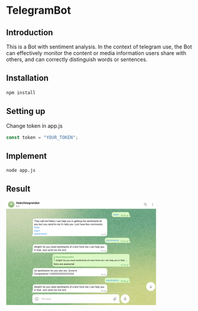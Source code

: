 # TelegramBot
## Introduction
This is a Bot with sentiment analysis. In the context of telegram use, the Bot can effectively monitor the content or media information users share with others, and can correctly distinguish words or sentences.
## Installation
```javascript
npm install
```
## Setting up
Change token in app.js
```javascript
const token = "YOUR_TOKEN";
```
## Implement
```
node app.js
```
## Result
<img src="https://github.com/weichen0218/TelegramBot/blob/main/images/result.png" alt="Cover" width="80%"/>
